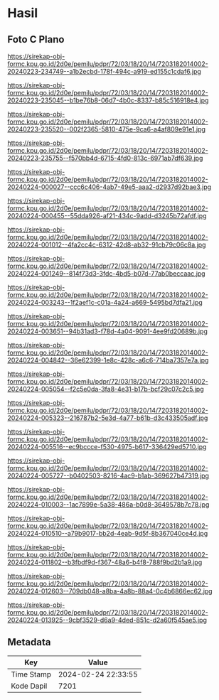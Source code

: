 # Hasil

## Foto C Plano

https://sirekap-obj-formc.kpu.go.id/2d0e/pemilu/pdpr/72/03/18/20/14/7203182014002-20240223-234749--a1b2ecbd-178f-494c-a919-ed155c1cdaf6.jpg

https://sirekap-obj-formc.kpu.go.id/2d0e/pemilu/pdpr/72/03/18/20/14/7203182014002-20240223-235045--b1be76b8-06d7-4b0c-8337-b85c516918e4.jpg

https://sirekap-obj-formc.kpu.go.id/2d0e/pemilu/pdpr/72/03/18/20/14/7203182014002-20240223-235520--002f2365-5810-475e-9ca6-a4af809e91e1.jpg

https://sirekap-obj-formc.kpu.go.id/2d0e/pemilu/pdpr/72/03/18/20/14/7203182014002-20240223-235755--f570bb4d-6715-4fd0-813c-6971ab7df639.jpg

https://sirekap-obj-formc.kpu.go.id/2d0e/pemilu/pdpr/72/03/18/20/14/7203182014002-20240224-000027--ccc6c406-4ab7-49e5-aaa2-d2937d92bae3.jpg

https://sirekap-obj-formc.kpu.go.id/2d0e/pemilu/pdpr/72/03/18/20/14/7203182014002-20240224-000455--55dda926-af21-434c-9add-d3245b72afdf.jpg

https://sirekap-obj-formc.kpu.go.id/2d0e/pemilu/pdpr/72/03/18/20/14/7203182014002-20240224-001012--4fa2cc4c-6312-42d8-ab32-91cb79c06c8a.jpg

https://sirekap-obj-formc.kpu.go.id/2d0e/pemilu/pdpr/72/03/18/20/14/7203182014002-20240224-001249--814f73d3-3fdc-4bd5-b07d-77ab0beccaac.jpg

https://sirekap-obj-formc.kpu.go.id/2d0e/pemilu/pdpr/72/03/18/20/14/7203182014002-20240224-003243--1f2aef1c-c01a-4a24-a669-5495bd7dfa21.jpg

https://sirekap-obj-formc.kpu.go.id/2d0e/pemilu/pdpr/72/03/18/20/14/7203182014002-20240224-003651--94b31ad3-f78d-4a04-9091-4ee9fd20689b.jpg

https://sirekap-obj-formc.kpu.go.id/2d0e/pemilu/pdpr/72/03/18/20/14/7203182014002-20240224-004842--36e62399-1e8c-428c-a6c6-714ba7357e7a.jpg

https://sirekap-obj-formc.kpu.go.id/2d0e/pemilu/pdpr/72/03/18/20/14/7203182014002-20240224-005054--f2c5e0da-3fa8-4e31-b17b-bcf29c07c2c5.jpg

https://sirekap-obj-formc.kpu.go.id/2d0e/pemilu/pdpr/72/03/18/20/14/7203182014002-20240224-005323--216787b2-5e3d-4a77-b61b-d3c433505adf.jpg

https://sirekap-obj-formc.kpu.go.id/2d0e/pemilu/pdpr/72/03/18/20/14/7203182014002-20240224-005516--ec9bccce-f530-4975-b617-336429ed5710.jpg

https://sirekap-obj-formc.kpu.go.id/2d0e/pemilu/pdpr/72/03/18/20/14/7203182014002-20240224-005727--b0402503-8216-4ac9-b1ab-369627b47319.jpg

https://sirekap-obj-formc.kpu.go.id/2d0e/pemilu/pdpr/72/03/18/20/14/7203182014002-20240224-010003--1ac7899e-5a38-486a-b0d8-3649578b7c78.jpg

https://sirekap-obj-formc.kpu.go.id/2d0e/pemilu/pdpr/72/03/18/20/14/7203182014002-20240224-010510--a79b9017-bb2d-4eab-9d5f-8b367040ce4d.jpg

https://sirekap-obj-formc.kpu.go.id/2d0e/pemilu/pdpr/72/03/18/20/14/7203182014002-20240224-011802--b3fbdf9d-f367-48a6-b4f8-788f9bd2b1a9.jpg

https://sirekap-obj-formc.kpu.go.id/2d0e/pemilu/pdpr/72/03/18/20/14/7203182014002-20240224-012603--709db048-a8ba-4a8b-88a4-0c4b6866ec62.jpg

https://sirekap-obj-formc.kpu.go.id/2d0e/pemilu/pdpr/72/03/18/20/14/7203182014002-20240224-013925--9cbf3529-d6a9-4ded-851c-d2a60f545ae5.jpg


## Metadata

| Key        | Value               |
| ---------- | ------------------- |
| Time Stamp | 2024-02-24 22:33:55 |
| Kode Dapil | 7201                |




